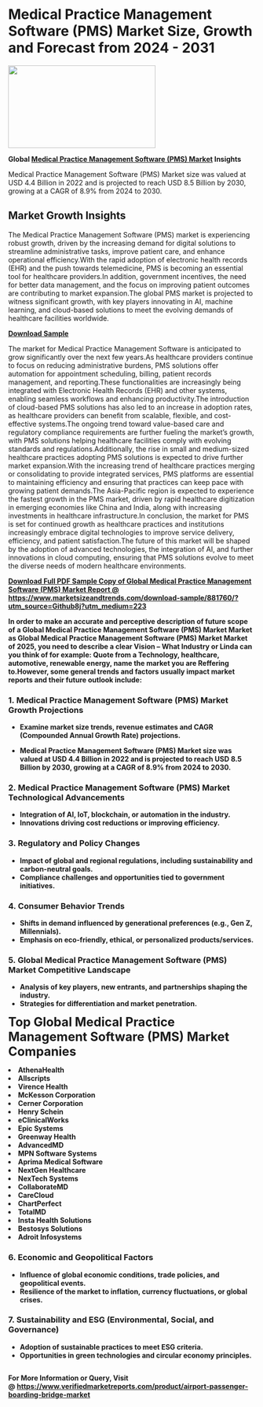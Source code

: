 <H1>Medical Practice Management Software (PMS) Market Size, Growth and Forecast from 2024 - 2031</H1><img class="aligncenter size-medium wp-image-584254" src="https://thirdeyenews.in/wp-content/uploads/2024/09/Global-Market-Research-300x168.jpeg" alt="" width="300" height="168" /><p><strong>Global&nbsp;<a href="https://www.marketsizeandtrends.com/download-sample/881760/?utm_source=Github8j?utm_medium=223">Medical Practice Management Software (PMS) Market</a> Insights</strong></p><p>Medical Practice Management Software (PMS) Market size was valued at USD 4.4 Billion in 2022 and is projected to reach USD 8.5 Billion by 2030, growing at a CAGR of 8.9% from 2024 to 2030.</p><p><h2>Market Growth Insights</h2> <p>The Medical Practice Management Software (PMS) market is experiencing robust growth, driven by the increasing demand for digital solutions to streamline administrative tasks, improve patient care, and enhance operational efficiency.With the rapid adoption of electronic health records (EHR) and the push towards telemedicine, PMS is becoming an essential tool for healthcare providers.In addition, government incentives, the need for better data management, and the focus on improving patient outcomes are contributing to market expansion.The global PMS market is projected to witness significant growth, with key players innovating in AI, machine learning, and cloud-based solutions to meet the evolving demands of healthcare facilities worldwide.</p> <p><strong><a href="#">Download Sample</a></strong></p> <p>The market for Medical Practice Management Software is anticipated to grow significantly over the next few years.As healthcare providers continue to focus on reducing administrative burdens, PMS solutions offer automation for appointment scheduling, billing, patient records management, and reporting.These functionalities are increasingly being integrated with Electronic Health Records (EHR) and other systems, enabling seamless workflows and enhancing productivity.The introduction of cloud-based PMS solutions has also led to an increase in adoption rates, as healthcare providers can benefit from scalable, flexible, and cost-effective systems.The ongoing trend toward value-based care and regulatory compliance requirements are further fueling the market’s growth, with PMS solutions helping healthcare facilities comply with evolving standards and regulations.Additionally, the rise in small and medium-sized healthcare practices adopting PMS solutions is expected to drive further market expansion.With the increasing trend of healthcare practices merging or consolidating to provide integrated services, PMS platforms are essential to maintaining efficiency and ensuring that practices can keep pace with growing patient demands.The Asia-Pacific region is expected to experience the fastest growth in the PMS market, driven by rapid healthcare digitization in emerging economies like China and India, along with increasing investments in healthcare infrastructure.In conclusion, the market for PMS is set for continued growth as healthcare practices and institutions increasingly embrace digital technologies to improve service delivery, efficiency, and patient satisfaction.The future of this market will be shaped by the adoption of advanced technologies, the integration of AI, and further innovations in cloud computing, ensuring that PMS solutions evolve to meet the diverse needs of modern healthcare environments.</p> <p><strong><a href="#"></p><p><span class=""><strong>Download Full PDF Sample Copy of Global Medical Practice Management Software (PMS) Market Report</strong> @ <a href="https://www.marketsizeandtrends.com/download-sample/881760/?utm_source=Github8j?utm_medium=223" target="_blank">https://www.marketsizeandtrends.com/download-sample/881760/?utm_source=Github8j?utm_medium=223</a></span></p><p>In order to make an accurate and perceptive description of future scope of a Global&nbsp;Medical Practice Management Software (PMS) Market Market as Global&nbsp;Medical Practice Management Software (PMS) Market Market of 2025, you need to describe a clear Vision &ndash; What Industry or Linda can you think of for example: Quote from a Technology, healthcare, automotive, renewable energy, name the market you are Reffering to.However, some general trends and factors usually impact market reports and their future outlook include:</p><h3>1.&nbsp;<strong>Medical Practice Management Software (PMS) Market Growth Projections</strong></h3><ul><li>Examine market size trends, revenue estimates and CAGR (Compounded Annual Growth Rate) projections.</li><li><p>Medical Practice Management Software (PMS) Market size was valued at USD 4.4 Billion in 2022 and is projected to reach USD 8.5 Billion by 2030, growing at a CAGR of 8.9% from 2024 to 2030.</p></li></ul><h3>2.&nbsp;<strong>Medical Practice Management Software (PMS) Market Technological Advancements</strong></h3><ul><li>Integration of AI, IoT, blockchain, or automation in the industry.</li><li>Innovations driving cost reductions or improving efficiency.</li></ul><h3>3.&nbsp;<strong>Regulatory and Policy Changes</strong></h3><ul><li>Impact of global and regional regulations, including sustainability and carbon-neutral goals.</li><li>Compliance challenges and opportunities tied to government initiatives.</li></ul><h3>4.&nbsp;<strong>Consumer Behavior Trends</strong></h3><ul><li>Shifts in demand influenced by generational preferences (e.g., Gen Z, Millennials).</li><li>Emphasis on eco-friendly, ethical, or personalized products/services.</li></ul><h3>5.&nbsp;<strong>Global Medical Practice Management Software (PMS) Market Competitive Landscape</strong></h3><ul><li>Analysis of key players, new entrants, and partnerships shaping the industry.</li><li>Strategies for differentiation and market penetration.</li></ul><p data-pm-slice="1 1 []"><span style="color: inherit; font-family: inherit; font-size: 25px;">Top Global Medical Practice Management Software (PMS) Market Companies</span></p><div class="" data-test-id=""><p><li>AthenaHealth</li><li> Allscripts</li><li> Virence Health</li><li> McKesson Corporation</li><li> Cerner Corporation</li><li> Henry Schein</li><li> eClinicalWorks</li><li> Epic Systems</li><li> Greenway Health</li><li> AdvancedMD</li><li> MPN Software Systems</li><li> Aprima Medical Software</li><li> NextGen Healthcare</li><li> NexTech Systems</li><li> CollaborateMD</li><li> CareCloud</li><li> ChartPerfect</li><li> TotalMD</li><li> Insta Health Solutions</li><li> Bestosys Solutions</li><li> Adroit Infosystems</li></p></div><h3>6.&nbsp;<strong>Economic and Geopolitical Factors</strong></h3><ul><li>Influence of global economic conditions, trade policies, and geopolitical events.</li><li>Resilience of the market to inflation, currency fluctuations, or global crises.</li></ul><h3>7.&nbsp;<strong>Sustainability and ESG (Environmental, Social, and Governance)</strong></h3><ul><li>Adoption of sustainable practices to meet ESG criteria.</li><li>Opportunities in green technologies and circular economy principles.</li></ul><h2><strong style="font-size: 14px;">For More Information or Query, Visit @&nbsp;</strong><a style="background-color: #ffffff; font-size: 14px;" href="https://www.marketsizeandtrends.com/report/medical-practice-management-software-pms-market/" target="_blank">https://www.verifiedmarketreports.com/product/airport-passenger-boarding-bridge-market</a></h2>